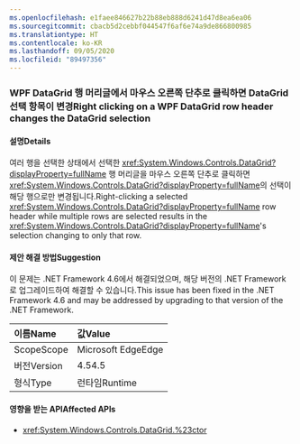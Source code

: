 ```yaml
---
ms.openlocfilehash: e1faee846627b22b88eb888d6241d47d8ea6ea06
ms.sourcegitcommit: cbacb5d2cebbf044547f6af6e74a9de866800985
ms.translationtype: HT
ms.contentlocale: ko-KR
ms.lasthandoff: 09/05/2020
ms.locfileid: "89497356"
---
```

### <a name="right-clicking-on-a-wpf-datagrid-row-header-changes-the-datagrid-selection"></a><span data-ttu-id="21f43-101">WPF DataGrid 행 머리글에서 마우스 오른쪽 단추로 클릭하면 DataGrid 선택 항목이 변경</span><span class="sxs-lookup"><span data-stu-id="21f43-101">Right clicking on a WPF DataGrid row header changes the DataGrid selection</span></span>

#### <a name="details"></a><span data-ttu-id="21f43-102">설명</span><span class="sxs-lookup"><span data-stu-id="21f43-102">Details</span></span>

<span data-ttu-id="21f43-103">여러 행을 선택한 상태에서 선택한 <xref:System.Windows.Controls.DataGrid?displayProperty=fullName> 행 머리글을 마우스 오른쪽 단추로 클릭하면 <xref:System.Windows.Controls.DataGrid?displayProperty=fullName>의 선택이 해당 행으로만 변경됩니다.</span><span class="sxs-lookup"><span data-stu-id="21f43-103">Right-clicking a selected <xref:System.Windows.Controls.DataGrid?displayProperty=fullName> row header while multiple rows are selected results in the <xref:System.Windows.Controls.DataGrid?displayProperty=fullName>'s selection changing to only that row.</span></span>

#### <a name="suggestion"></a><span data-ttu-id="21f43-104">제안 해결 방법</span><span class="sxs-lookup"><span data-stu-id="21f43-104">Suggestion</span></span>

<span data-ttu-id="21f43-105">이 문제는 .NET Framework 4.6에서 해결되었으며, 해당 버전의 .NET Framework로 업그레이드하여 해결할 수 있습니다.</span><span class="sxs-lookup"><span data-stu-id="21f43-105">This issue has been fixed in the .NET Framework 4.6 and may be addressed by upgrading to that version of the .NET Framework.</span></span>

| <span data-ttu-id="21f43-106">이름</span><span class="sxs-lookup"><span data-stu-id="21f43-106">Name</span></span>    | <span data-ttu-id="21f43-107">값</span><span class="sxs-lookup"><span data-stu-id="21f43-107">Value</span></span>       |
|:--------|:------------|
| <span data-ttu-id="21f43-108">Scope</span><span class="sxs-lookup"><span data-stu-id="21f43-108">Scope</span></span>   |<span data-ttu-id="21f43-109">Microsoft Edge</span><span class="sxs-lookup"><span data-stu-id="21f43-109">Edge</span></span>|
|<span data-ttu-id="21f43-110">버전</span><span class="sxs-lookup"><span data-stu-id="21f43-110">Version</span></span>|<span data-ttu-id="21f43-111">4.5</span><span class="sxs-lookup"><span data-stu-id="21f43-111">4.5</span></span>|
|<span data-ttu-id="21f43-112">형식</span><span class="sxs-lookup"><span data-stu-id="21f43-112">Type</span></span>|<span data-ttu-id="21f43-113">런타임</span><span class="sxs-lookup"><span data-stu-id="21f43-113">Runtime</span></span>|

#### <a name="affected-apis"></a><span data-ttu-id="21f43-114">영향을 받는 API</span><span class="sxs-lookup"><span data-stu-id="21f43-114">Affected APIs</span></span>

- <xref:System.Windows.Controls.DataGrid.%23ctor>

<!--

#### Affected APIs

- `M:System.Windows.Controls.DataGrid.#ctor`

-->

